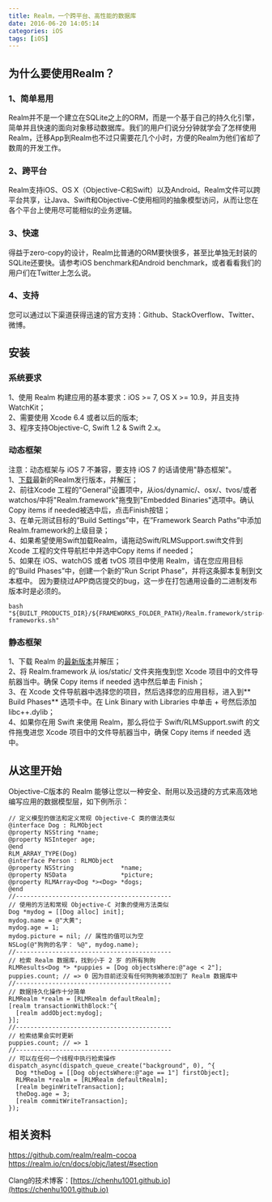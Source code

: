 ```yaml
---
title: Realm，一个跨平台、高性能的数据库
date: 2016-06-20 14:05:14
categories: iOS
tags: [iOS]
---
```

## 为什么要使用Realm？
### 1、简单易用
Realm并不是一个建立在SQLite之上的ORM，而是一个基于自己的持久化引擎，简单并且快速的面向对象移动数据库。我们的用户们说分分钟就学会了怎样使用Realm，迁移App到Realm也不过只需要花几个小时，方便的Realm为他们省却了数周的开发工作。
<!--more-->
### 2、跨平台
Realm支持iOS、OS X（Objective-C和Swift）以及Android。Realm文件可以跨平台共享，让Java、Swift和Objective-C使用相同的抽象模型访问，从而让您在各个平台上使用尽可能相似的业务逻辑。
### 3、快速
得益于zero-copy的设计，Realm比普通的ORM要快很多，甚至比单独无封装的SQLite还要快。请参考iOS benchmark和Android benchmark，或者看看我们的用户们在Twitter上怎么说。
### 4、支持
您可以通过以下渠道获得迅速的官方支持：Github、StackOverflow、Twitter、微博。

## 安装
### 系统要求
1、使用 Realm 构建应用的基本要求：iOS >= 7, OS X >= 10.9，并且支持 WatchKit；  
2、需要使用 Xcode 6.4 或者以后的版本;  
3、程序支持Objective-C, Swift 1.2 & Swift 2.x。
### 动态框架
注意：动态框架与 iOS 7 不兼容，要支持 iOS 7 的话请使用"静态框架"。  
1、[下载](https://static.realm.io/downloads/objc/realm-objc-0.98.3.zip)最新的Realm发行版本，并解压；  
2、前往Xcode 工程的"General"设置项中，从ios/dynamic/、osx/、tvos/或者watchos/中将"Realm.framework"拖曳到"Embedded Binaries"选项中。确认Copy items if needed被选中后，点击Finish按钮；  
3、在单元测试目标的”Build Settings”中，在”Framework Search Paths”中添加Realm.framework的上级目录；  
4、如果希望使用Swift加载Realm，请拖动Swift/RLMSupport.swift文件到 Xcode 工程的文件导航栏中并选中Copy items if needed；  
5、如果在 iOS、watchOS 或者 tvOS 项目中使用 Realm，请在您应用目标的”Build Phases”中，创建一个新的”Run Script Phase”，并将这条脚本复制到文本框中。 因为要绕过APP商店提交的bug，这一步在打包通用设备的二进制发布版本时是必须的。
  
```
bash "${BUILT_PRODUCTS_DIR}/${FRAMEWORKS_FOLDER_PATH}/Realm.framework/strip-frameworks.sh"
```

### 静态框架
1、下载 Realm 的[最新版本](https://static.realm.io/downloads/objc/realm-objc-0.98.3.zip)并解压；  
2、将 Realm.framework 从 ios/static/ 文件夹拖曳到您 Xcode 项目中的文件导航器当中。确保 Copy items if needed 选中然后单击 Finish；  
3、在 Xcode 文件导航器中选择您的项目，然后选择您的应用目标，进入到** Build Phases** 选项卡中。在 Link Binary with Libraries 中单击 + 号然后添加 libc++.dylib；  
4、如果你在用 Swift 来使用 Realm，那么将位于 Swift/RLMSupport.swift 的文件拖曳进您 Xcode 项目中的文件导航器当中，确保 Copy items if needed 选中。  

## 从这里开始
Objective-C版本的 Realm 能够让您以一种安全、耐用以及迅捷的方式来高效地编写应用的数据模型层，如下例所示：

```
// 定义模型的做法和定义常规 Objective-C 类的做法类似
@interface Dog : RLMObject
@property NSString *name;
@property NSInteger age;
@end
RLM_ARRAY_TYPE(Dog)
@interface Person : RLMObject
@property NSString             *name;
@property NSData               *picture;
@property RLMArray<Dog *><Dog> *dogs;
@end
//-------------------------------------------
// 使用的方法和常规 Objective-C 对象的使用方法类似
Dog *mydog = [[Dog alloc] init];
mydog.name = @"大黄";
mydog.age = 1;
mydog.picture = nil; // 属性的值可以为空
NSLog(@"狗狗的名字： %@", mydog.name);
//-------------------------------------------
// 检索 Realm 数据库，找到小于 2 岁 的所有狗狗
RLMResults<Dog *> *puppies = [Dog objectsWhere:@"age < 2"];
puppies.count; // => 0 因为目前还没有任何狗狗被添加到了 Realm 数据库中
//-------------------------------------------
// 数据持久化操作十分简单
RLMRealm *realm = [RLMRealm defaultRealm];
[realm transactionWithBlock:^{
  [realm addObject:mydog];
}];
//-------------------------------------------
// 检索结果会实时更新
puppies.count; // => 1
//-------------------------------------------
// 可以在任何一个线程中执行检索操作
dispatch_async(dispatch_queue_create("background", 0), ^{
  Dog *theDog = [[Dog objectsWhere:@"age == 1"] firstObject];
  RLMRealm *realm = [RLMRealm defaultRealm];
  [realm beginWriteTransaction];
  theDog.age = 3;
  [realm commitWriteTransaction];
});
```

## 相关资料
https://github.com/realm/realm-cocoa  
https://realm.io/cn/docs/objc/latest/#section

Clang的技术博客：[https://chenhu1001.github.io](https://chenhu1001.github.io)

